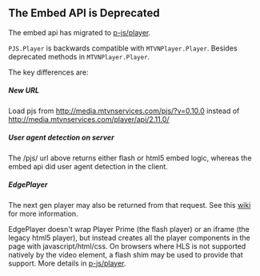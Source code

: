 ## The Embed API is Deprecated

The embed api has migrated to [p-js/player](https://github.com/p-js/player).

`PJS.Player` is backwards compatible with `MTVNPlayer.Player`. Besides deprecated methods in `MTVNPlayer.Player`.

The key differences are:

##### New URL

Load pjs from http://media.mtvnservices.com/pjs/?v=0.10.0 instead of http://media.mtvnservices.com/player/api/2.11.0/

##### User agent detection on server

The /pjs/ url above returns either flash or html5 embed logic, whereas the embed api did user agent detection in the client. 

##### EdgePlayer

The next gen player may also be returned from that request. 
See this [wiki](https://github.com/p-js/player/wiki/Enabling-EdgePlayer) for more information. 

EdgePlayer doesn't wrap Player Prime (the flash player) or an iframe (the legacy html5 player), 
but instead creates all the player components in the page with javascript/html/css.
On browsers where HLS is not supported natively by the video element, a flash shim may be
used to provide that support. More details in [p-js/player](https://github.com/p-js/player).


